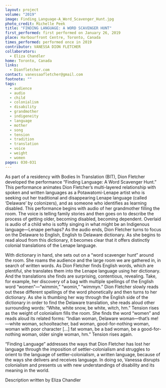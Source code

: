 ```yaml
---
layout: project
volume: "2019"
image: Finding_Language-A_Word_Scavenger_Hunt.jpg
photo_credit: Michelle Peek
title: "FINDING LANGUAGE: A WORD SCAVENGER HUNT"
first_performed: first performed on January 26, 2019
place: Harbourfront Centre, Toronto, Canada
times_performed: performed once in 2019
contributor: VANESSA DION FLETCHER
collaborators:
  - Eliza Chandler
home: Toronto, Canada
links:
  - Dionfletcher.com
contact: vanessaafletcher@gmail.com
footnote: ""
tags:
  - audience
  - audio
  - child
  - colonialism
  - disability
  - grandmother
  - indigeneity
  - language
  - mother
  - song
  - tension
  - tradition
  - translation
  - voice
  - weight
  - women
pages: 030-031
---
```


As part of a residency with Bodies In Translation (BIT), Dion Fletcher developed the performance “Finding Language: A Word Scavenger Hunt.” This performance animates Dion Fletcher’s multi-layered relationship with spoken and written languages as a Potawatomi-Lenape artist who is seeking out her traditional and disappearing Lenape language (called ‘Delaware’ by colonizers), and as someone who identifies as learning disabled. This performance begins with audio of her grandmother filling the room. The voice is telling family stories and then goes on to describe the process of getting older, becoming disabled, becoming dependent. Overlaid is audio of a child who is softly singing in what might be an Indigenous language—Lenape perhaps? As the audio ends, Dion Fletcher turns to focus on the Delaware to English, English to Delaware dictionary. As she begins to read aloud from this dictionary, it becomes clear that it offers distinctly colonial translations of the Lenape language.

With dictionary in hand, she sets out on a “word scavenger hunt” around the room. She roams the audience and the large room we are gathered in, in search of written words. As Dion Fletcher finds English words, which are plentiful, she translates them into the Lenape language using her dictionary. And the translations she finds are surprising, contentious, revealing. Take, for example, her discovery of a bag with multiple spellings of the English word “women”—“wimmin,” “womin,” “wimmyn.” Dion Fletcher slowly reads out these different spellings of the word phonetically and then turns to her dictionary. As she is thumbing her way through the English side of the dictionary in order to find the Delaware translation, she reads aloud other surrounding words: “White, white snow, be white, witch, hm.” Tension rises as the weight of colonialism fills the room. She finds the word “women” and reads aloud its related forms: “Indian woman, Delaware woman—that’s me!—white woman, schoolteacher, bad woman, good-for-nothing woman, woman with poor character […] fat woman, be a bad woman, be a good-for-nothing woman, older single woman, hm.” Tension rises again.

“Finding Language” addresses the ways that Dion Fletcher has lost her language through the imposition of settler-colonialism and struggles to orient to the language of settler-colonialism, a written language, because of the ways she delivers and receives language. In doing so, Vanessa disrupts colonialism and presents us with new understandings of disability and its meaning in the world.

Description written by Eliza Chandler
